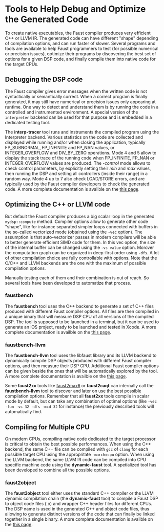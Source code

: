 # Tools to Help Debug and Optimize the Generated Code

To create native executables, the Faust compiler produces very efficient C++ or LLVM IR. The generated code can have different "shape" depending of compilation options, and can run faster of slower. Several programs and tools are available to help Faust programmers to test (for possible numerical or precision issues), optimize their programs by discovering the best set of options for a given DSP code, and finally compile them into native code for the target CPUs. 

## Debugging the DSP code 

The Faust compiler gives error messages when the written code is not syntactically or semantically correct. When a correct program is finally generated, it may still have numerical or precision issues only appearing at runtime. One way to detect and understand them is by running the code in a controlled and instrumented environment. A special version of the `interpreter` backend can be used for that purpose and is embedded in a dedicated testing tool. 

The **interp-tracer** tool runs and instruments the compiled program using the Interpreter backend. Various statistics on the code are collected and displayed while running and/or when closing the application, typically FP_SUBNORMAL, FP_INFINITE and FP_NAN values, or INTEGER_OVERFLOW and DIV_BY_ZERO operations. Mode 4 and 5 allow to display the stack trace of the running code when FP_INFINITE, FP_NAN or INTEGER_OVERFLOW values are produced. The *-control* mode allows to check control parameters, by explicitly setting their *min* and *max* values, then running the DSP and setting all controllers (inside their range) in a random way. Mode 4 up to 7 also check LOAD/STORE errors, and are typically used by the Faust compiler developers to check the generated code. A more complete documentation is availble on the [this page](https://github.com/grame-cncm/faust/tree/master-dev/tools/benchmark#interp-tracer).

## Optimizing the C++ or LLVM code

But default the Faust compiler produces a big scalar loop in the generated `mydsp::compute` method. Compiler options allow to generate other code "shape", like for instance separated simpler loops connected with buffers in the so-called vectorized mode (obtained using  the `-vec` option). The assumption is that auto-vectorizer passes in modern compilers will be able to better generate efficient SIMD code for them. In this vec option, the size of the internal buffer can be changed using the `-vs value` option. Morover the computation graph can be organized in deep-first order using `-dfs`.  A lot of other compilation choice are fully controllable with options. Note that the C/C++ and LLVM backends are the one with the maximum of possible compilation options. 

Manually testing each of them and their combination is out of reach. So several tools have been developed to automatize that process.

### faustbench
The **faustbench** tool uses the C++ backend to generate a set of C++ files produced with different Faust compiler options. All files are then compiled in a unique binary that will measure DSP CPU of all versions of the compiled DSP. The tool is supposed to be launched in a terminal, but it can be used to generate an iOS project, ready to be launched and tested in Xcode. A more complete documentation is availble on the [this page](https://github.com/grame-cncm/faust/tree/master-dev/tools/benchmark#faustbench).

### faustbench-llvm
The **faustbench-llvm** tool uses the libfaust library and its LLVM backend to dynamically compile DSP objects produced with different Faust compiler options, and then measure their DSP CPU. Additional Faust compiler options can be given beside the ones that will be automatically explored by the tool. A more complete documentation is availble on the [this page](https://github.com/grame-cncm/faust/tree/master-dev/tools/benchmark#faustbench-llvm).

Some **faust2xx** tools like [faust2max6](https://github.com/grame-cncm/faust/tree/master-dev/architecture/max-msp) or **faust2caqt** can internally call the **faustbench-llvm** tool to discover and later on use the best possible compilation options. Remember that all **faust2xx** tools compile in scalar mode by default, but can take any combination of optimal options (like `-vec -fun -vs 32 -dfs -mcd 32` for instance) the previously described tools will automatically find.

## Compiling for Multiple CPU

On modern CPUs, compiling native code dedicated to the target processor is critical to obtain the best possible performances. When using the C++ backend, the same C++ file can be compiled with `gcc` of `clang` for each possible target CPU using the appropritate `-march=cpu` option. When using the LLVM backend, the same LLVM IR code can be compiled into CPU specific machine code using the **dynamic-faust** tool. A spetialized tool has been developed to combine all the possible options.

### faust2object

The **faust2object** tool  either uses the standard C++ compiler or the LLVM dynamic compilation chain (the **dynamic-faust** tool) to compile a Faust DSP to object code files (.o) and wrapper C++ header files for different CPUs. The DSP name is used in the generated C++ and object code files, thus allowing to generate distinct versions of the code that can finally be linked together in a single binary. A more complete documentation is availble on the [this page](https://github.com/grame-cncm/faust/tree/master-dev/tools/benchmark#faust2object).
